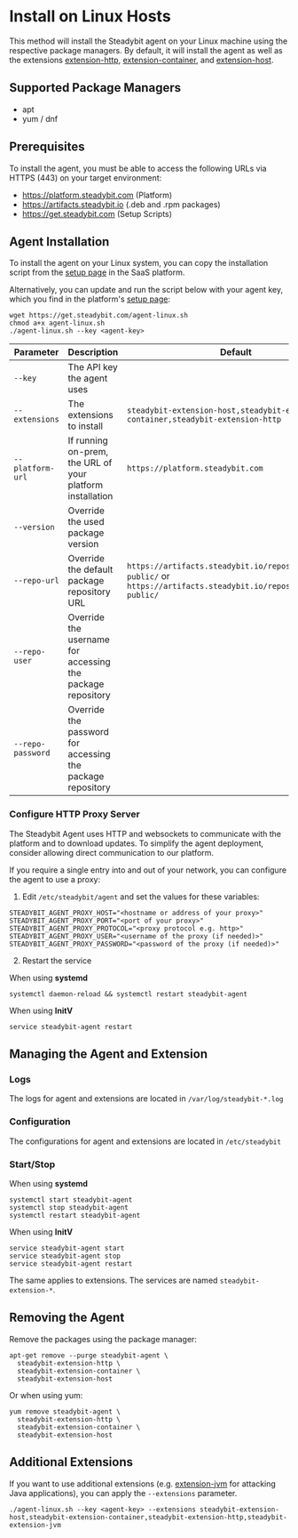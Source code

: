 # Install on Linux Hosts

This method will install the Steadybit agent on your Linux machine using the respective package managers.
By default, it will install the agent as well as
the extensions [extension-http](https://hub.steadybit.com/extension/com.steadybit.extension\_http), [extension-container](https://hub.steadybit.com/extension/com.steadybit.extension\_container),
and [extension-host](https://hub.steadybit.com/extension/com.steadybit.extension\_host).

## Supported Package Managers

* apt
* yum / dnf

## Prerequisites

To install the agent, you must be able to access the following URLs via HTTPS (443) on your target environment:

* https://platform.steadybit.com (Platform)
* https://artifacts.steadybit.io (.deb and .rpm packages)
* https://get.steadybit.com (Setup Scripts)

## Agent Installation
To install the agent on your Linux system, you can copy the installation script from the [setup page](https://platform.steadybit.com/settings/agents/setup) in the SaaS platform.

Alternatively, you can update and run the script below with your agent key, which you find in the platform's [setup page](https://platform.steadybit.com/settings/agents/setup):

```shell
wget https://get.steadybit.com/agent-linux.sh
chmod a+x agent-linux.sh
./agent-linux.sh --key <agent-key>
```

| Parameter         | Description                                                | Default                                                                                                                 |
|-------------------|------------------------------------------------------------|-------------------------------------------------------------------------------------------------------------------------|
| `--key`           | The API key the agent uses                                 |                                                                                                                         |
| `--extensions`    | The extensions to install                                  | `steadybit-extension-host,steadybit-extension-container,steadybit-extension-http`                                       |
| `--platform-url`  | If running on-prem, the URL of your platform installation  | `https://platform.steadybit.com`                                                                                        |
| `--version`       | Override the used package version                          |                                                                                                                         |
| `--repo-url`      | Override the default package repository URL                | `https://artifacts.steadybit.io/repository/{yum}-public/` or  `https://artifacts.steadybit.io/repository/{deb}-public/` |
| `--repo-user`     | Override the username for accessing the package repository |                                                                                                                         |
| `--repo-password` | Override the password for accessing the package repository |                                                                                                                         |

### Configure HTTP Proxy Server

The Steadybit Agent uses HTTP and websockets to communicate with the platform and to download updates.
To simplify the agent deployment, consider allowing direct communication to our platform.

If you require a single entry into and out of your network, you can configure the agent to use a proxy:

1. Edit `/etc/steadybit/agent` and set the values for these variables:

```shell
STEADYBIT_AGENT_PROXY_HOST="<hostname or address of your proxy>"
STEADYBIT_AGENT_PROXY_PORT="<port of your proxy>"
STEADYBIT_AGENT_PROXY_PROTOCOL="<proxy protocol e.g. http>"
STEADYBIT_AGENT_PROXY_USER="<username of the proxy (if needed)>"
STEADYBIT_AGENT_PROXY_PASSWORD="<password of the proxy (if needed)>"
```

2. Restart the service

When using **systemd**

```
systemctl daemon-reload && systemctl restart steadybit-agent
```

When using **InitV**

```
service steadybit-agent restart
```

## Managing the Agent and Extension

### Logs

The logs for agent and extensions are located in `/var/log/steadybit-*.log`

### Configuration

The configurations for agent and extensions are located in `/etc/steadybit`

### Start/Stop

When using **systemd**

```
systemctl start steadybit-agent
systemctl stop steadybit-agent
systemctl restart steadybit-agent
```

When using **InitV**

```
service steadybit-agent start
service steadybit-agent stop
service steadybit-agent restart
```

The same applies to extensions. The services are named `steadybit-extension-*`.

## Removing the Agent

Remove the packages using the package manager:

```
apt-get remove --purge steadybit-agent \
  steadybit-extension-http \
  steadybit-extension-container \
  steadybit-extension-host
```

Or when using yum:

```
yum remove steadybit-agent \
  steadybit-extension-http \
  steadybit-extension-container \
  steadybit-extension-host
```

## Additional Extensions

If you want to use additional extensions (e.g. [extension-jvm](https://hub.steadybit.com/extension/com.steadybit.extension\_jvm) for attacking Java
applications), you can apply the `--extensions` parameter.

```
./agent-linux.sh --key <agent-key> --extensions steadybit-extension-host,steadybit-extension-container,steadybit-extension-http,steadybit-extension-jvm
```
